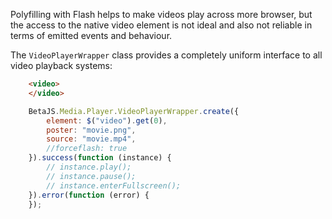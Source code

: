 Polyfilling with Flash helps to make videos play across more browser, but the access to the native video element
is not ideal and also not reliable in terms of emitted events and behaviour.

The `VideoPlayerWrapper` class provides a completely uniform interface to all video playback systems:

```html
	<video>
	</video>
```

```javascript
    BetaJS.Media.Player.VideoPlayerWrapper.create({
    	element: $("video").get(0),
    	poster: "movie.png",
    	source: "movie.mp4",
    	//forceflash: true
    }).success(function (instance) {
		// instance.play();
        // instance.pause();
        // instance.enterFullscreen();
    }).error(function (error) {
    });
```